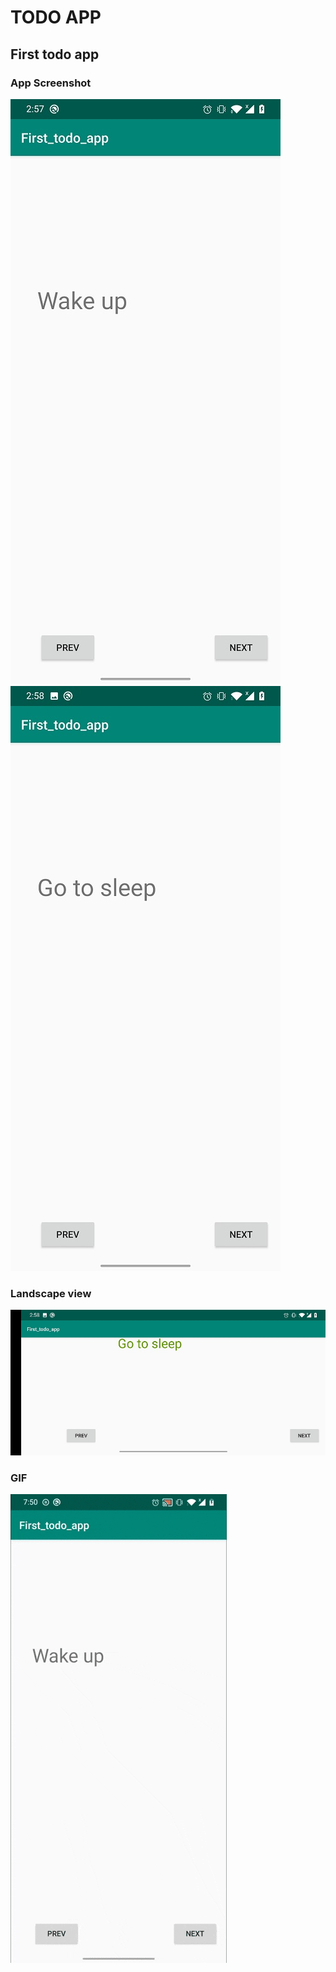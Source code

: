 # TODO APP
## First todo app
### App Screenshot 
![](./todo1.jpg)
![](./todo2.jpg)
### Landscape view
![](./todo3.jpg)
### GIF
![GIF](todo1Gif.gif)